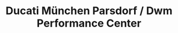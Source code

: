 ---
title: "Ducati München Parsdorf / Dwm Performance Center"
url: /vaterstetten-parsdorf/ducati-muenchen-parsdorf-dwm-performance-center/
shop: Motorrad
---